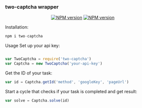 
### two-captcha wrapper


<p align="center">
  <a href="https://www.npmjs.com/package/two-captcha"><img alt="NPM version" src="https://badge.fury.io/js/two-captcha.svg"></a>
  <a href="https://www.npmjs.com/package/two-captcha"><img alt="NPM version" src="https://travis-ci.com/uigormarshall/two-captcha.svg?branch=master"></a> 
</p>

Installation:
```js
npm i two-captcha
```
Usage
Set up your api key:
```js

var TwoCaptcha = require('two-captcha')
var Captcha = new TwoCaptcha('your-api-key')

```
Get the ID of your task:

```js
var id = Captcha.getId('method', 'googleKey', 'pageUrl')
```
Start a cycle that checks if your task is completed and get result:
```js
var solve = Captcha.solve(id)
```

